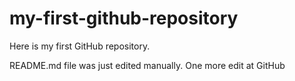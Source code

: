 # my-first-github-repository
Here is my first GitHub repository.

README.md file was just edited manually. One more edit at GitHub

